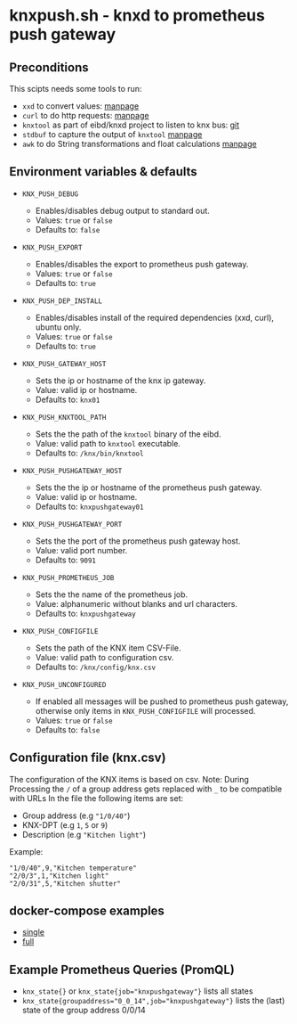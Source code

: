 # knxpush.sh - knxd to prometheus push gateway

## Preconditions
This scipts needs some tools to run:
* `xxd` to convert values: [manpage](https://linux.die.net/man/1/xxd)
* `curl` to do http requests: [manpage](https://linux.die.net/man/1/curl)
* `knxtool` as part of eibd/knxd project to listen to knx bus: [git](https://github.com/knxd/knxd/wiki/KnxTool)
* `stdbuf` to capture the output of `knxtool` [manpage](https://linux.die.net/man/1/stdbuf)
* `awk` to do String transformations and float calculations [manpage](https://linux.die.net/man/1/awk)


## Environment variables & defaults

* `KNX_PUSH_DEBUG`
  * Enables/disables debug output to standard out.
  * Values: `true` or `false`
  * Defaults to: `false`


* `KNX_PUSH_EXPORT`
  * Enables/disables the export to prometheus push gateway.
  * Values: `true` or `false`
  * Defaults to: `true`

* `KNX_PUSH_DEP_INSTALL`
  * Enables/disables install of the required dependencies (xxd, curl), ubuntu only.
  * Values: `true` or `false`
  * Defaults to: `true`

* `KNX_PUSH_GATEWAY_HOST`
  * Sets the ip or hostname of the knx ip gateway.
  * Value: valid ip or hostname.
  * Defaults to: `knx01`

* `KNX_PUSH_KNXTOOL_PATH`
  * Sets the the path of the `knxtool` binary of the eibd.
  * Value: valid path to `knxtool` executable.
  * Defaults to: `/knx/bin/knxtool`

* `KNX_PUSH_PUSHGATEWAY_HOST`
  * Sets the the ip or hostname of the prometheus push gateway.
  * Value: valid ip or hostname.
  * Defaults to: `knxpushgateway01`

* `KNX_PUSH_PUSHGATEWAY_PORT`
  * Sets the the port of the prometheus push gateway host.
  * Value: valid port number.
  * Defaults to: `9091`

* `KNX_PUSH_PROMETHEUS_JOB`
  * Sets the the name of the prometheus job.
  * Value: alphanumeric without blanks and url characters.
  * Defaults to: `knxpushgateway`

* `KNX_PUSH_CONFIGFILE`
  * Sets the path of the KNX item CSV-File.
  * Value: valid path to configuration csv.
  * Defaults to: `/knx/config/knx.csv`

* `KNX_PUSH_UNCONFIGURED`
  * If enabled all messages will be pushed to prometheus push gateway, otherwise only items in `KNX_PUSH_CONFIGFILE` will processed.
  * Values: `true` or `false`
  * Defaults to: `false`
  
## Configuration file (knx.csv)
The configuration of the KNX items is based on csv.
Note: During Processing the `/` of a group address gets replaced with `_` to be compatible with URLs
In the file the following items are set:
* Group address (e.g `"1/0/40"`)
* KNX-DPT (e.g `1`, `5` or `9`)
* Description (e.g `"Kitchen light"`)

Example:

```
"1/0/40",9,"Kitchen temperature"
"2/0/3",1,"Kitchen light"
"2/0/31",5,"Kitchen shutter"
```

## docker-compose examples
* [single](https://github.com/clemi2408/Knx2Prometheus/blob/master/docker-compose-single.yml)
* [full](https://github.com/clemi2408/Knx2Prometheus/blob/master/docker-compose-full.yml)

## Example Prometheus Queries (PromQL)
* `knx_state{}` or `knx_state{job="knxpushgateway"}` lists all states 
* `knx_state{groupaddress="0_0_14",job="knxpushgateway"}` lists the (last) state of the group address 0/0/14

